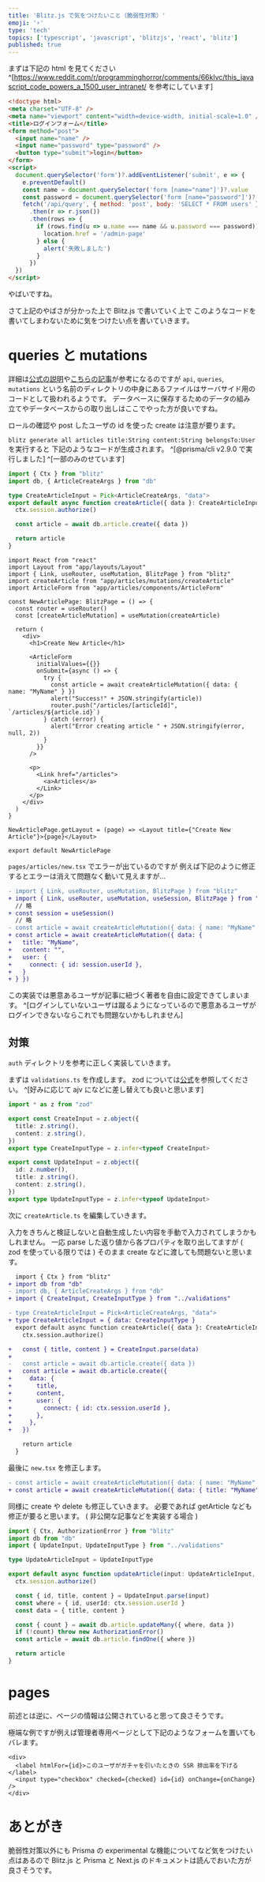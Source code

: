 ```yaml
---
title: 'Blitz.js で気をつけたいこと（脆弱性対策）'
emoji: '⚡'
type: 'tech'
topics: ['typescript', 'javascript', 'blitzjs', 'react', 'blitz']
published: true
---
```


まずは下記の html を見てください ^[https://www.reddit.com/r/programminghorror/comments/66klvc/this_javascript_code_powers_a_1500_user_intranet/ を参考にしています]

```html
<!doctype html>
<meta charset="UTF-8" />
<meta name="viewport" content="width=device-width, initial-scale=1.0" />
<title>ログインフォーム</title>
<form method="post">
  <input name="name" />
  <input name="password" type="password" />
  <button type="submit">login</button>
</form>
<script>
  document.querySelector('form')?.addEventListener('submit', e => {
    e.preventDefault()
    const name = document.querySelector('form [name="name"]')?.value
    const password = document.querySelector('form [name="password"]')?.value
    fetch('/api/query', { method: 'post', body: 'SELECT * FROM users' })
      .then(r => r.json())
      .then(rows => {
        if (rows.find(u => u.name === name && u.password === password)) {
          location.href = '/admin-page'
        } else {
          alert('失敗しました')
        }
      })
  })
</script>
```

やばいですね。

さて上記のやばさが分かった上で Blitz.js で書いていく上で
このようなコードを書いてしまわないために気をつけたい点を書いていきます。

# queries と mutations

詳細は[公式の説明](https://blitzjs.com/docs/file-structure)や[こちらの記事](https://zenn.dev/mizchi/articles/8ae3fa90799a3d8332ab)が参考になるのですが
`api`, `queries`, `mutations` という名前のディレクトリの中身にあるファイルはサーバサイド用のコードとして扱われるようです。
データベースに保存するためのデータの組み立てやデータベースからの取り出しはここでやった方が良いですね。

ロールの確認や post したユーザの id を使った create は注意が要ります。

`blitz generate all articles title:String content:String belongsTo:User` を実行すると
下記のようなコードが生成されます。 ^[@prisma/cli v2.9.0 で実行しました] ^[一部のみのせています]

```ts:app/articles/mutations/createArticle.ts
import { Ctx } from "blitz"
import db, { ArticleCreateArgs } from "db"

type CreateArticleInput = Pick<ArticleCreateArgs, "data">
export default async function createArticle({ data }: CreateArticleInput, ctx: Ctx) {
  ctx.session.authorize()

  const article = await db.article.create({ data })

  return article
}
```

```tsx:app/articles/pages/articles/new.tsx
import React from "react"
import Layout from "app/layouts/Layout"
import { Link, useRouter, useMutation, BlitzPage } from "blitz"
import createArticle from "app/articles/mutations/createArticle"
import ArticleForm from "app/articles/components/ArticleForm"

const NewArticlePage: BlitzPage = () => {
  const router = useRouter()
  const [createArticleMutation] = useMutation(createArticle)

  return (
    <div>
      <h1>Create New Article</h1>

      <ArticleForm
        initialValues={{}}
        onSubmit={async () => {
          try {
            const article = await createArticleMutation({ data: { name: "MyName" } })
            alert("Success!" + JSON.stringify(article))
            router.push("/articles/[articleId]", `/articles/${article.id}`)
          } catch (error) {
            alert("Error creating article " + JSON.stringify(error, null, 2))
          }
        }}
      />

      <p>
        <Link href="/articles">
          <a>Articles</a>
        </Link>
      </p>
    </div>
  )
}

NewArticlePage.getLayout = (page) => <Layout title={"Create New Article"}>{page}</Layout>

export default NewArticlePage
```

`pages/articles/new.tsx` でエラーが出ているのですが
例えば下記のように修正するとエラーは消えて問題なく動いて見えますが…

```diff ts:app/articles/pages/articles/new.tsx への変更
- import { Link, useRouter, useMutation, BlitzPage } from "blitz"
+ import { Link, useRouter, useMutation, useSession, BlitzPage } from "blitz"
  // 略
+ const session = useSession()
  // 略
- const article = await createArticleMutation({ data: { name: "MyName" } })
+ const article = await createArticleMutation({ data: {
+   title: "MyName",
+   content: "",
+   user: {
+     connect: { id: session.userId },
+   }
+ } })
```

この実装では悪意あるユーザが記事に紐づく著者を自由に設定できてしまいます。 ^[ログインしていないユーザは蹴るようになっているので悪意あるユーザがログインできないならこれでも問題ないかもしれません]

## 対策

`auth` ディレクトリを参考に正しく実装していきます。

まずは `validations.ts` を作成します。
zod については[公式](https://github.com/vriad/zod#readme)を参照してください。 ^[好みに応じて ajv になどに差し替えても良いと思います]

```ts:app/articles/validations.ts
import * as z from "zod"

export const CreateInput = z.object({
  title: z.string(),
  content: z.string(),
})
export type CreateInputType = z.infer<typeof CreateInput>

export const UpdateInput = z.object({
  id: z.number(),
  title: z.string(),
  content: z.string(),
})
export type UpdateInputType = z.infer<typeof UpdateInput>
```

次に `createArticle.ts` を編集していきます。

入力をきちんと検証しないと自動生成したい内容を手動で入力されてしまうかもしれません。
一応 parse した返り値から各プロパティを取り出してますが ( zod を使っている限りでは ) そのまま create などに渡しても問題ないと思います。

```diff ts:app/articles/mutations/createArticle.ts への変更
  import { Ctx } from "blitz"
+ import db from "db"
- import db, { ArticleCreateArgs } from "db"
+ import { CreateInput, CreateInputType } from "../validations"

- type CreateArticleInput = Pick<ArticleCreateArgs, "data">
+ type CreateArticleInput = { data: CreateInputType }
  export default async function createArticle({ data }: CreateArticleInput, ctx: Ctx) {
    ctx.session.authorize()

+   const { title, content } = CreateInput.parse(data)
+
-   const article = await db.article.create({ data })
+   const article = await db.article.create({
+     data: {
+       title,
+       content,
+       user: {
+         connect: { id: ctx.session.userId },
+       },
+     },
+   })

    return article
  }
```

最後に `new.tsx` を修正します。

```diff ts:app/articles/pages/articles/new.tsx への変更
- const article = await createArticleMutation({ data: { name: "MyName" } })
+ const article = await createArticleMutation({ data: { title: "MyName", content: "" } })
```

同様に create や delete も修正していきます。
必要であれば getArticle なども修正が要ると思います。 ( 非公開な記事などを実装する場合 )

```ts:app/articles/mutations/updateArticle.ts
import { Ctx, AuthorizationError } from "blitz"
import db from "db"
import { UpdateInput, UpdateInputType } from "../validations"

type UpdateArticleInput = UpdateInputType

export default async function updateArticle(input: UpdateArticleInput, ctx: Ctx) {
  ctx.session.authorize()

  const { id, title, content } = UpdateInput.parse(input)
  const where = { id, userId: ctx.session.userId }
  const data = { title, content }

  const { count } = await db.article.updateMany({ where, data })
  if (!count) throw new AuthorizationError()
  const article = await db.article.findOne({ where })

  return article
}
```

# pages

前述とは逆に、ページの情報は公開されていると思って良さそうです。

極端な例ですが例えば管理者専用ページとして下記のようなフォームを置いてもバレます。

```tsx:app/users/pages/[userId].tsx
<div>
  <label htmlFor={id}>このユーザがガチャを引いたときの SSR 排出率を下げる</label>
  <input type="checkbox" checked={checked} id={id} onChange={onChange} />
</div>
```

# あとがき

<!-- textlint-disable ja-technical-writing/max-kanji-continuous-len -->

脆弱性対策以外にも Prisma の experimental な機能についてなど気をつけたい点はあるので
Blitz.js と Prisma と Next.js のドキュメントは読んでおいた方が良さそうです。

<!-- textlint-enable -->
